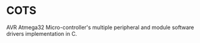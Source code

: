 # COTS
AVR Atmega32 Micro-controller's multiple peripheral and module software drivers implementation in C.
